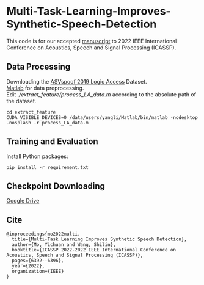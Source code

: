 # Multi-Task-Learning-Improves-Synthetic-Speech-Detection
This code is for our accepted [manuscript](https://ieeexplore.ieee.org/abstract/document/9746059) to 2022 IEEE International Conference on Acoustics, Speech and Signal Processing (ICASSP).

## Data Processing
Downloading the [ASVspoof 2019 Logic Access](https://www.asvspoof.org/database) Dataset.</br>
[Matlab](https://ww2.mathworks.cn/products/matlab.html) for data preprocessing.</br>
Edit *./extract_feature/process_LA_data.m* according to the absolute path of the dataset.
 ```
 cd extract_feature
 CUDA_VISIBLE_DEVICES=0 /data/users/yangli/Matlab/bin/matlab -nodesktop -nosplash -r process_LA_data.m
 ``` 
 
 ## Training and Evaluation
 Install Python packages:</br>
 ```
 pip install -r requirement.txt
 ``` 

 
## Checkpoint Downloading
[Google Drive](https://drive.google.com/drive/folders/15vwSnGGHgMkwLQso09RYvXWg7qg9zqge?usp=sharing)

## Cite
```
@inproceedings{mo2022multi,
  title={Multi-Task Learning Improves Synthetic Speech Detection},
  author={Mo, Yichuan and Wang, Shilin},
  booktitle={ICASSP 2022-2022 IEEE International Conference on Acoustics, Speech and Signal Processing (ICASSP)},
  pages={6392--6396},
  year={2022},
  organization={IEEE}
}
```
